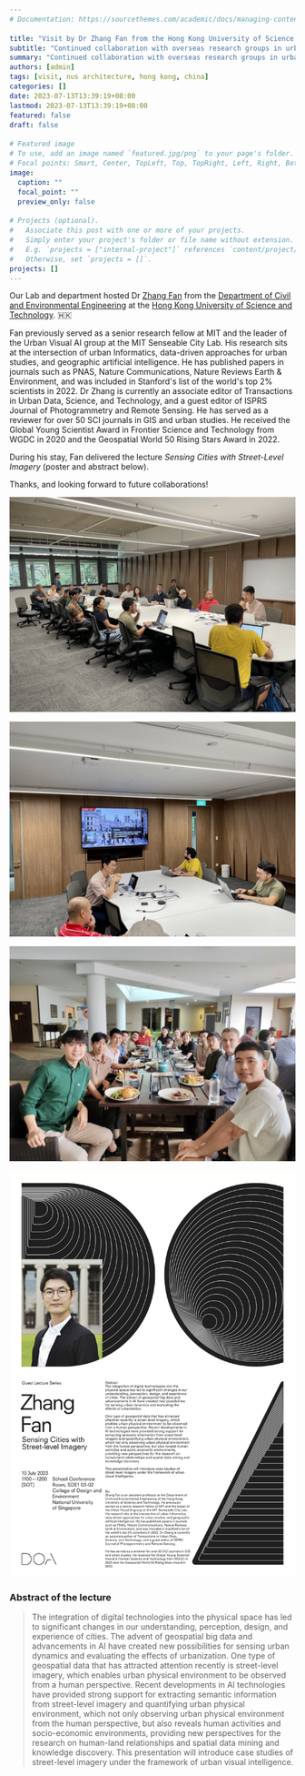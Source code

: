```yaml
---
# Documentation: https://sourcethemes.com/academic/docs/managing-content/

title: "Visit by Dr Zhang Fan from the Hong Kong University of Science and Technology"
subtitle: "Continued collaboration with overseas research groups in urban analytics."
summary: "Continued collaboration with overseas research groups in urban analytics."
authors: [admin]
tags: [visit, nus architecture, hong kong, china]
categories: []
date: 2023-07-13T13:39:19+08:00
lastmod: 2023-07-13T13:39:19+08:00
featured: false
draft: false

# Featured image
# To use, add an image named `featured.jpg/png` to your page's folder.
# Focal points: Smart, Center, TopLeft, Top, TopRight, Left, Right, BottomLeft, Bottom, BottomRight.
image:
  caption: ""
  focal_point: ""
  preview_only: false

# Projects (optional).
#   Associate this post with one or more of your projects.
#   Simply enter your project's folder or file name without extension.
#   E.g. `projects = ["internal-project"]` references `content/project/deep-learning/index.md`.
#   Otherwise, set `projects = []`.
projects: []
---
```


Our Lab and department hosted Dr [Zhang Fan](https://www.ce.ust.hk/people/fan-zhang-zhangfan) from the [Department of Civil and Environmental Engineering](https://www.ce.ust.hk) at the [Hong Kong University of Science and Technology](https://hkust.edu.hk). 🇭🇰

Fan previously served as a senior research fellow at MIT and the leader of the Urban Visual AI group at the MIT Senseable City Lab.
His research sits at the intersection of urban Informatics, data-driven approaches for urban studies, and geographic artificial intelligence.
He has published papers in journals such as PNAS, Nature Communications, Nature Reviews Earth & Environment, and was included in Stanford's list of the world's top 2% scientists in 2022.
Dr Zhang is currently an associate editor of Transactions in Urban Data, Science, and Technology, and a guest editor of ISPRS Journal of Photogrammetry and Remote Sensing.
He has served as a reviewer for over 50 SCI journals in GIS and urban studies.
He received the Global Young Scientist Award in Frontier Science and Technology from WGDC in 2020 and the Geospatial World 50 Rising Stars Award in 2022.

During his stay, Fan delivered the lecture _Sensing Cities with Street-Level Imagery_ (poster and abstract below).

Thanks, and looking forward to future collaborations!

![](1.jpg)

![](2.jpg)

![](3.jpg)

![](poster.png)

### Abstract of the lecture

> The integration of digital technologies into the physical space has led to significant changes in our understanding, perception, design, and experience of cities. The advent of geospatial big data and advancements in AI have created new possibilities for sensing urban dynamics and evaluating the effects of urbanization. One type of geospatial data that has attracted attention recently is street-level imagery, which enables urban physical environment to be observed from a human perspective. Recent developments in AI technologies have provided strong support for extracting semantic information from street-level imagery and quantifying urban physical environment, which not only observing urban physical environment from the human perspective, but also reveals human activities and socio-economic environments, providing new perspectives for the research on human-land relationships and spatial data mining and knowledge discovery. This presentation will introduce case studies of street-level imagery under the framework of urban visual intelligence.
